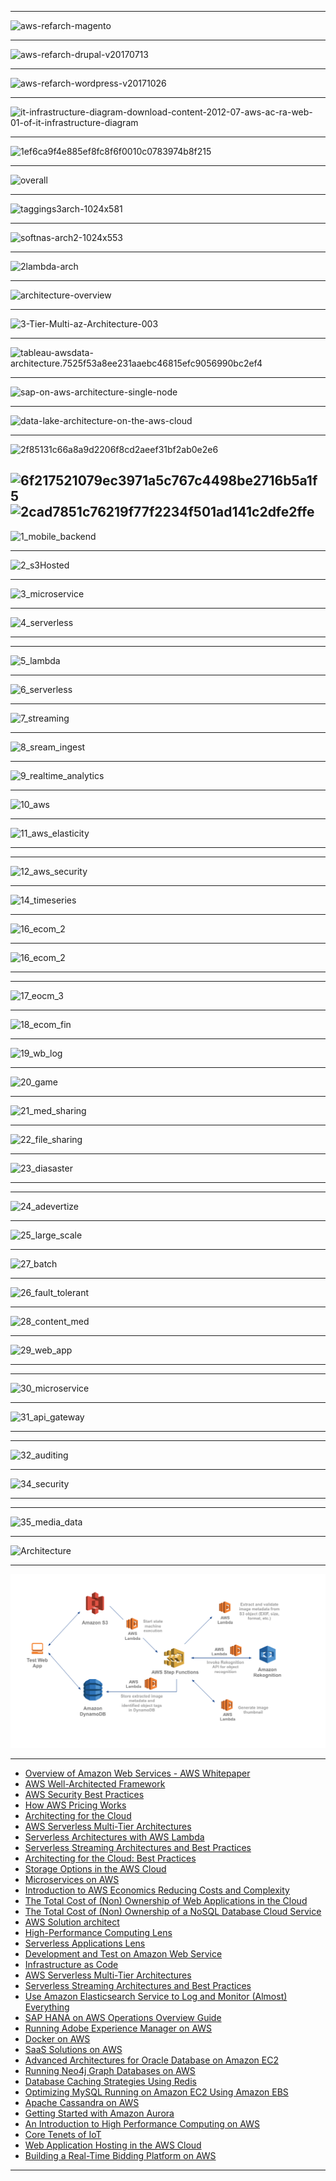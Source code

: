 ------

![aws-refarch-magento](https://github.com/amazon-archives/aws-refarch-magento/blob/master/images/aws-refarch-magento.png)

--------
![aws-refarch-drupal-v20170713](https://github.com/aws-samples/aws-refarch-drupal/blob/master/images/aws-refarch-drupal-v20170713.jpg)

--------
![aws-refarch-wordpress-v20171026](https://github.com/aws-samples/aws-refarch-wordpress/blob/master/images/aws-refarch-wordpress-v20171026.jpeg)

--------
![it-infrastructure-diagram-download-content-2012-07-aws-ac-ra-web-01-of-it-infrastructure-diagram](https://www.ajeasturiasnetworking.com/wp-content/uploads/2018/05/it-infrastructure-diagram-download-content-2012-07-aws-ac-ra-web-01-of-it-infrastructure-diagram.jpg)

--------
![1ef6ca9f4e885ef8fc8f6f0010c0783974b8f215](https://d1.awsstatic.com/partner-network/QuickStart/datasheets/sap-b1-hana-architecture.1ef6ca9f4e885ef8fc8f6f0010c0783974b8f215.png)

--------
![overall](https://d2908q01vomqb2.cloudfront.net/fc074d501302eb2b93e2554793fcaf50b3bf7291/2018/04/25/overall-ref-arch-1024x581.png)

--------
![taggings3arch-1024x581](https://d2908q01vomqb2.cloudfront.net/fc074d501302eb2b93e2554793fcaf50b3bf7291/2018/08/22/taggings3arch-1024x581.png)

--------
![softnas-arch2-1024x553](https://d2908q01vomqb2.cloudfront.net/fc074d501302eb2b93e2554793fcaf50b3bf7291/2018/03/23/softnas-arch2-1024x553.png)

--------
![2lambda-arch](https://d2908q01vomqb2.cloudfront.net/fc074d501302eb2b93e2554793fcaf50b3bf7291/2018/03/09/2lambda-arch.png)

--------
![architecture-overview](https://d2908q01vomqb2.cloudfront.net/fc074d501302eb2b93e2554793fcaf50b3bf7291/2018/02/05/architecture-overview.jpg)

--------
![3-Tier-Multi-az-Architecture-003](https://d2908q01vomqb2.cloudfront.net/fc074d501302eb2b93e2554793fcaf50b3bf7291/2018/01/17/3-Tier-Multi-az-Architecture-003.png)

--------
![tableau-awsdata-architecture.7525f53a8ee231aaebc46815efc9056990bc2ef4](https://d1.awsstatic.com/partner-network/QuickStart/datasheets/tableau-awsdata-architecture.7525f53a8ee231aaebc46815efc9056990bc2ef4.png)

--------
![sap-on-aws-architecture-single-node](https://docs.aws.amazon.com/quickstart/latest/sap-hana/images/sap-on-aws-architecture-single-node.png)

--------
![data-lake-architecture-on-the-aws-cloud](https://d1.awsstatic.com/partner-network/QuickStart/datasheets/data-lake-architecture-on-the-aws-cloud.ee9db6cc87714d85925548062428fd99be390f0f.png)

--------
![2f85131c66a8a9d2206f8cd2aeef31bf2ab0e2e6](https://d1.awsstatic.com/partner-network/QuickStart/datasheets/informatica-data-lake-architecture-on-aws.2f85131c66a8a9d2206f8cd2aeef31bf2ab0e2e6.png)

![6f217521079ec3971a5c767c4498be2716b5a1f5](https://d1.awsstatic.com/partner-network/QuickStart/datasheets/informatica-edc-architecture-on-aws.6f217521079ec3971a5c767c4498be2716b5a1f5.png)
![2cad7851c76219f77f2234f501ad141c2dfe2ffe](https://d1.awsstatic.com/partner-network/QuickStart/datasheets/industrial-time-series-on-aws-architecture.2cad7851c76219f77f2234f501ad141c2dfe2ffe.png)
--------
![1_mobile_backend](https://github.com/gopala-kr/a-week-in-wild-ai/blob/master/10-ai-in-enterprise-services/aws/1_mobile_backend.JPG)

--------
![2_s3Hosted](https://github.com/gopala-kr/a-week-in-wild-ai/blob/master/10-ai-in-enterprise-services/aws/2_s3Hosted.JPG)

--------
![3_microservice](https://github.com/gopala-kr/a-week-in-wild-ai/blob/master/10-ai-in-enterprise-services/aws/3_microservice.JPG)

--------
![4_serverless](https://github.com/gopala-kr/a-week-in-wild-ai/blob/master/10-ai-in-enterprise-services/aws/4_serverless.JPG)

--------
--------
![5_lambda](https://github.com/gopala-kr/a-week-in-wild-ai/blob/master/10-ai-in-enterprise-services/aws/5_lambda.JPG)

--------
![6_serverless](https://github.com/gopala-kr/a-week-in-wild-ai/blob/master/10-ai-in-enterprise-services/aws/6_serverless.JPG)

--------
![7_streaming](https://github.com/gopala-kr/a-week-in-wild-ai/blob/master/10-ai-in-enterprise-services/aws/7_streaming.JPG)

--------
![8_sream_ingest](https://github.com/gopala-kr/a-week-in-wild-ai/blob/master/10-ai-in-enterprise-services/aws/8_sream_ingest.JPG)

--------
![9_realtime_analytics](https://github.com/gopala-kr/a-week-in-wild-ai/blob/master/10-ai-in-enterprise-services/aws/9_realtime_analytics.JPG)

--------
![10_aws](https://github.com/gopala-kr/a-week-in-wild-ai/blob/master/10-ai-in-enterprise-services/aws/10_aws.JPG)

--------
![11_aws_elasticity](https://github.com/gopala-kr/a-week-in-wild-ai/blob/master/10-ai-in-enterprise-services/aws/11_aws_elasticity.JPG)

--------

--------
![12_aws_security](https://github.com/gopala-kr/a-week-in-wild-ai/blob/master/10-ai-in-enterprise-services/aws/12_aws_security.JPG)

--------
![14_timeseries](https://github.com/gopala-kr/a-week-in-wild-ai/blob/master/10-ai-in-enterprise-services/aws/14_timeseries.JPG)

--------
![16_ecom_2](https://github.com/gopala-kr/a-week-in-wild-ai/blob/master/10-ai-in-enterprise-services/aws/15_e-com_1.JPG)

--------
![16_ecom_2](https://github.com/gopala-kr/a-week-in-wild-ai/blob/master/10-ai-in-enterprise-services/aws/16_ecom_2.JPG)

--------
--------
![17_eocm_3](https://github.com/gopala-kr/a-week-in-wild-ai/blob/master/10-ai-in-enterprise-services/aws/17_eocm_3.JPG)

--------
![18_ecom_fin](https://github.com/gopala-kr/a-week-in-wild-ai/blob/master/10-ai-in-enterprise-services/aws/18_ecom_fin.JPG)

--------
![19_wb_log](https://github.com/gopala-kr/a-week-in-wild-ai/blob/master/10-ai-in-enterprise-services/aws/19_wb_log.JPG)

--------
![20_game](https://github.com/gopala-kr/a-week-in-wild-ai/blob/master/10-ai-in-enterprise-services/aws/20_game.JPG)

--------
![21_med_sharing](https://github.com/gopala-kr/a-week-in-wild-ai/blob/master/10-ai-in-enterprise-services/aws/21_med_sharing.JPG)

--------
![22_file_sharing](https://github.com/gopala-kr/a-week-in-wild-ai/blob/master/10-ai-in-enterprise-services/aws/22_file_sharing.JPG)

--------
![23_diasaster](https://github.com/gopala-kr/a-week-in-wild-ai/blob/master/10-ai-in-enterprise-services/aws/23_diasaster.JPG)

--------

--------
![24_adevertize](https://github.com/gopala-kr/a-week-in-wild-ai/blob/master/10-ai-in-enterprise-services/aws/24_adevertize%20serving.JPG)

--------
![25_large_scale](https://github.com/gopala-kr/a-week-in-wild-ai/blob/master/10-ai-in-enterprise-services/aws/25_large_scale.JPG)

--------
![27_batch](https://github.com/gopala-kr/a-week-in-wild-ai/blob/master/10-ai-in-enterprise-services/aws/27_batch.JPG)

--------
![26_fault_tolerant](https://github.com/gopala-kr/a-week-in-wild-ai/blob/master/10-ai-in-enterprise-services/aws/26_fault_tolerant.JPG)

--------
![28_content_med](https://github.com/gopala-kr/a-week-in-wild-ai/blob/master/10-ai-in-enterprise-services/aws/28_content_med.JPG)

--------
![29_web_app](https://github.com/gopala-kr/a-week-in-wild-ai/blob/master/10-ai-in-enterprise-services/aws/29_web_app.JPG)

--------
--------
![30_microservice](https://github.com/gopala-kr/a-week-in-wild-ai/blob/master/10-ai-in-enterprise-services/aws/30_microservice.JPG)

--------
![31_api_gateway](https://github.com/gopala-kr/a-week-in-wild-ai/blob/master/10-ai-in-enterprise-services/aws/31_api_gateway.JPG)

--------
--------
![32_auditing](https://github.com/gopala-kr/a-week-in-wild-ai/blob/master/10-ai-in-enterprise-services/aws/32_auditing.JPG)

--------
![34_security](https://github.com/gopala-kr/a-week-in-wild-ai/blob/master/10-ai-in-enterprise-services/aws/34_security.JPG)

--------
--------
![35_media_data](https://github.com/gopala-kr/a-week-in-wild-ai/blob/master/10-ai-in-enterprise-services/aws/35_media_data.JPG)

-------------

![Architecture](https://github.com/aws-samples/lambda-refarch-image-moderation-chatbot/blob/master/images/Architecture.png)

--------

![photo-processing-backend-diagram](https://raw.githubusercontent.com/aws-samples/lambda-refarch-imagerecognition/master/images/photo-processing-backend-diagram.png)

---------

- [Overview of Amazon Web Services - AWS Whitepaper](https://docs.aws.amazon.com/aws-technical-content/latest/aws-overview/aws-overview.pdf?icmpid=link_from_whitepapers_page)
- [AWS Well-Architected Framework](https://d1.awsstatic.com/whitepapers/architecture/AWS_Well-Architected_Framework.pdf)
- [AWS Security Best Practices](https://d1.awsstatic.com/whitepapers/Security/AWS_Security_Best_Practices.pdf)
- [How AWS Pricing Works](https://d1.awsstatic.com/whitepapers/aws_pricing_overview.pdf)
- [Architecting for the Cloud](https://d1.awsstatic.com/whitepapers/AWS_Cloud_Best_Practices.pdf)
- [AWS Serverless Multi-Tier
Architectures](https://d1.awsstatic.com/whitepapers/AWS_Serverless_Multi-Tier_Architectures.pdf)
- [Serverless Architectures
with AWS Lambda](https://d1.awsstatic.com/whitepapers/serverless-architectures-with-aws-lambda.pdf)
- [Serverless Streaming
Architectures and Best
Practices](https://d1.awsstatic.com/whitepapers/Serverless_Streaming_Architecture_Best_Practices.pdf)
- [Architecting for the Cloud: Best Practices](https://media.amazonwebservices.com/AWS_Cloud_Best_Practices.pdf)
- [Storage Options in the AWS Cloud](https://d1.awsstatic.com/whitepapers/Storage/aws-storage-options.pdf)
- [Microservices on AWS](https://d0.awsstatic.com/whitepapers/microservices-on-aws.pdf)
- [Introduction to AWS Economics
Reducing Costs and Complexity](https://d1.awsstatic.com/whitepapers/introduction-to-aws-cloud-economics-final.pdf)
- [The Total Cost of (Non) Ownership of
Web Applications in the Cloud](https://d1.awsstatic.com/whitepapers/aws-tco-web-applications.pdf)
- [The Total Cost of (Non) Ownership
of a NoSQL Database Cloud Service](https://d1.awsstatic.com/whitepapers/aws-tco-dynamodb.pdf)
- [AWS Solution architect](https://awspro.academy/wp-content/uploads/2016/06/Associate-Solution-Architect-Study-Guide.pdf)
- [High-Performance Computing
Lens](https://d1.awsstatic.com/whitepapers/architecture/AWS-HPC-Lens.pdf)
- [Serverless Applications Lens](https://d1.awsstatic.com/whitepapers/architecture/AWS-Serverless-Applications-Lens.pdf)
- [Development and Test on Amazon Web Service](https://d1.awsstatic.com/whitepapers/aws-development-test-environments.pdf)
- [Infrastructure as Code](https://d1.awsstatic.com/whitepapers/DevOps/infrastructure-as-code.pdf)
- [AWS Serverless Multi-Tier
Architectures](https://d1.awsstatic.com/whitepapers/AWS_Serverless_Multi-Tier_Architectures.pdf)
- [Serverless Streaming
Architectures and Best
Practices](https://d1.awsstatic.com/whitepapers/Serverless_Streaming_Architecture_Best_Practices.pdf)
- [Use Amazon Elasticsearch
Service to Log and Monitor
(Almost) Everything](https://d1.awsstatic.com/whitepapers/whitepaper-use-amazon-elasticsearch-to-log-and-monitor-almost-everything.pdf)
- [SAP HANA on AWS
Operations Overview Guide](https://d1.awsstatic.com/enterprise-marketing/SAP/SAP_HANA_on_AWS_Implementation_and_Operations_Guide.pdf)
- [Running Adobe Experience
Manager on AWS](https://d1.awsstatic.com/whitepapers/Adobe%20AEM%20on%20AWS.pdf)
- [Docker on AWS](https://d1.awsstatic.com/whitepapers/docker-on-aws.pdf)
- [SaaS Solutions on AWS ](https://d1.awsstatic.com/whitepapers/saas-solutions-on-aws-final.pdf)
- [Advanced Architectures for
Oracle Database on
Amazon EC2](https://d1.awsstatic.com/enterprise-marketing/Oracle/AWSAdvancedArchitecturesforOracleDBonEC2.pdf)
- [Running Neo4j Graph
Databases on AWS](https://d1.awsstatic.com/whitepapers/Database/neo4j-graph-databases-aws.pdf)
- [Database Caching Strategies
Using Redis
](https://d1.awsstatic.com/whitepapers/Database/database-caching-strategies-using-redis.pdf)
- [Optimizing MySQL Running
on Amazon EC2 Using
Amazon EBS](https://d1.awsstatic.com/whitepapers/Database/optimizing-mysql-running-on-amazon-ec2-using-amazon-ebs.pdf)
- [Apache Cassandra on AWS](https://d1.awsstatic.com/whitepapers/Cassandra_on_AWS.pdf)
- [Getting Started with Amazon Aurora](https://d1.awsstatic.com/whitepapers/getting-started-with-amazon-aurora.pdf)
- [An Introduction to High Performance
Computing on AWS](https://d1.awsstatic.com/whitepapers/Intro_to_HPC_on_AWS.pdf)
- [Core Tenets of IoT](https://d1.awsstatic.com/whitepapers/core-tenets-of-iot1.pdf)
- [Web Application Hosting in
the AWS Cloud](https://d1.awsstatic.com/whitepapers/aws-web-hosting-best-practices.pdf)
- [Building a Real-Time Bidding
Platform on AWS](https://d1.awsstatic.com/whitepapers/Building_a_Real_Time_Bidding_Platform_on_AWS_v1_Final.pdf)


---------------
